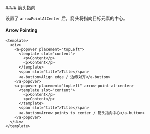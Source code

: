 <cn>
#### 箭头指向 

设置了 `arrowPointAtCenter` 后，箭头将指向目标元素的中心。
</cn>
<us>
#### Arrow Pointing
</us>

```tpl
<template>
  <div>
    <a-popover placement="topLeft">
      <template slot="content">
        <p>Content</p>
        <p>Content</p>
      </template>
      <span slot="title">Title</span>
      <a-button>Align edge / 边缘对齐</a-button>
    </a-popover>
    <a-popover placement="topLeft" arrow-point-at-center>
      <template slot="content">
        <p>Content</p>
        <p>Content</p>
      </template>
      <span slot="title">Title</span>
      <a-button>Arrow points to center / 箭头指向中心</a-button>
    </a-popover>
  </div>
</template>
```